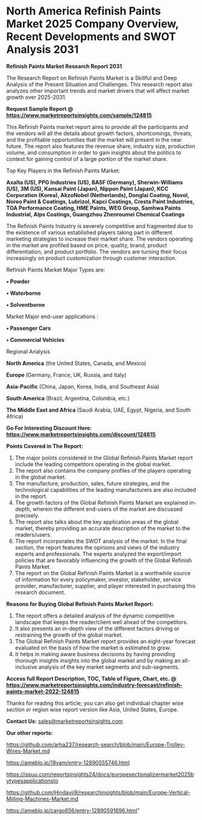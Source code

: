 # North America Refinish Paints Market 2025 Company Overview, Recent Developments and SWOT Analysis 2031

<strong>Refinish Paints Market Research Report 2031</strong>

The Research Report on Refinish Paints Market is a Skillful and Deep Analysis of the Present Situation and Challenges. This research report also analyzes other important trends and market drivers that will affect market growth over 2025-2031.

<strong>Request Sample Report @ <a href=https://www.marketreportsinsights.com/sample/124815>https://www.marketreportsinsights.com/sample/124815</a></strong>

This Refinish Paints market report aims to provide all the participants and the vendors will all the details about growth factors, shortcomings, threats, and the profitable opportunities that the market will present in the near future. The report also features the revenue share, industry size, production volume, and consumption in order to gain insights about the politics to contest for gaining control of a large portion of the market share.

Top Key Players in the Refinish Paints Market:

<strong>Axalta (US), PPG Industries (US), BASF (Germany), Sherwin-Williams (US), 3M (US), Kansai Paint (Japan), Nippon Paint (Japan), KCC Corporation (Korea), AkzoNobel (Netherlands), Donglai Coating, Novol, Noroo Paint & Coatings, Lubrizol, Kapci Coatings, Cresta Paint Industries, TOA Performance Coating, HME Paints, WEG Group, Samhwa Paints Industrial, Alps Coatings, Guangzhou Zhenroumei Chemical Coatings</strong>

The Refinish Paints Industry is severely competitive and fragmented due to the existence of various established players taking part in different marketing strategies to increase their market share. The vendors operating in the market are profiled based on price, quality, brand, product differentiation, and product portfolio. The vendors are turning their focus increasingly on product customization through customer interaction.

Refinish Paints Market Major Types are:

<strong>• Powder

• Waterborne

• Solventborne</strong>

Market Major end-user applications :

<strong>• Passenger Cars

• Commercial Vehicles</strong>

Regional Analysis

</u><strong><b>North America</b></strong> (the United States, Canada, and Mexico)

<strong><b>Europe </b></strong>(Germany, France, UK, Russia, and Italy)

<strong><b>Asia-Pacific</b></strong> (China, Japan, Korea, India, and Southeast Asia)

<strong><b>South America</b></strong> (Brazil, Argentina, Colombia, etc.)

<strong><b>The Middle East and Africa</b></strong> (Saudi Arabia, UAE, Egypt, Nigeria, and South Africa)

<strong>Go For Interesting Discount Here: <a href=https://www.marketreportsinsights.com/discount/124815>https://www.marketreportsinsights.com/discount/124815</a></strong>

<strong>Points Covered in The Report:</strong>
<ol>
  <li>The major points considered in the Global Refinish Paints Market report include the leading competitors operating in the global market.</li>
  <li>The report also contains the company profiles of the players operating in the global market.</li>
  <li>The manufacture, production, sales, future strategies, and the technological capabilities of the leading manufacturers are also included in the report.</li>
  <li>The growth factors of the Global Refinish Paints Market are explained in-depth, wherein the different end-users of the market are discussed precisely.</li>
  <li>The report also talks about the key application areas of the global market, thereby providing an accurate description of the market to the readers/users.</li>
  <li>The report incorporates the SWOT analysis of the market. In the final section, the report features the opinions and views of the industry experts and professionals. The experts analyzed the export/import policies that are favorably influencing the growth of the Global Refinish Paints Market.</li>
  <li>The report on the Global Refinish Paints Market is a worthwhile source of information for every policymaker, investor, stakeholder, service provider, manufacturer, supplier, and player interested in purchasing this research document.</li>
</ol>
<strong>Reasons for Buying Global Refinish Paints Market Report:</strong>

<ol>
  <li>The report offers a detailed analysis of the dynamic competitive landscape that keeps the reader/client well ahead of the competitors.</li>
  <li>It also presents an in-depth view of the different factors driving or restraining the growth of the global market.</li>
  <li>The Global Refinish Paints Market report provides an eight-year forecast evaluated on the basis of how the market is estimated to grow.</li>
  <li>It helps in making aware business decisions by having providing thorough insights insights into the global market and by making an all-inclusive analysis of the key market segments and sub-segments.</li>
</ol>
<strong>Access full Report Description, TOC, Table of Figure, Chart, etc. @ <a href=https://www.marketreportsinsights.com/industry-forecast/refinish-paints-market-2022-124815>https://www.marketreportsinsights.com/industry-forecast/refinish-paints-market-2022-124815</a></strong>


Thanks for reading this article; you can also get individual chapter wise section or region wise report version like Asia, United States, Europe.

<strong>Contact Us:</strong>
sales@marketreportsinsights.com

<strong>Our other reports:</strong>

<a href=https://github.com/arha237/research-search/blob/main/Europe-Trolley-Wires-Market.md>https://github.com/arha237/research-search/blob/main/Europe-Trolley-Wires-Market.md</a>

<a href=https://ameblo.jp/18yam/entry-12890555746.html>https://ameblo.jp/18yam/entry-12890555746.html</a>

<a href=https://issuu.com/reportsinsights24/docs/europesectionalizermarket2025bytypesapplicationsto>https://issuu.com/reportsinsights24/docs/europesectionalizermarket2025bytypesapplicationsto</a>

<a href=https://github.com/Hindavii9/researchinsights/blob/main/Europe-Vertical-Milling-Machines-Market.md>https://github.com/Hindavii9/researchinsights/blob/main/Europe-Vertical-Milling-Machines-Market.md</a>

<a href=https://ameblo.jp/cargo656/entry-12890591696.html>https://ameblo.jp/cargo656/entry-12890591696.html</a>"
